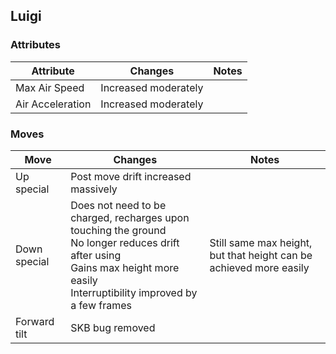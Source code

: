 ## Luigi
### Attributes
| Attribute | Changes | Notes |
| --- | --- | --- |
| Max Air Speed | Increased moderately | |
| Air Acceleration | Increased moderately | |

### Moves
| Move | Changes | Notes |
| --- | --- | --- |
| Up special | Post move drift increased massively | |
| Down special | Does not need to be charged, recharges upon touching the ground <br>No longer reduces drift after using <br>Gains max height more easily <br>Interruptibility improved by a few frames | Still same max height, but that height can be achieved more easily |
| Forward tilt | SKB bug removed | |
